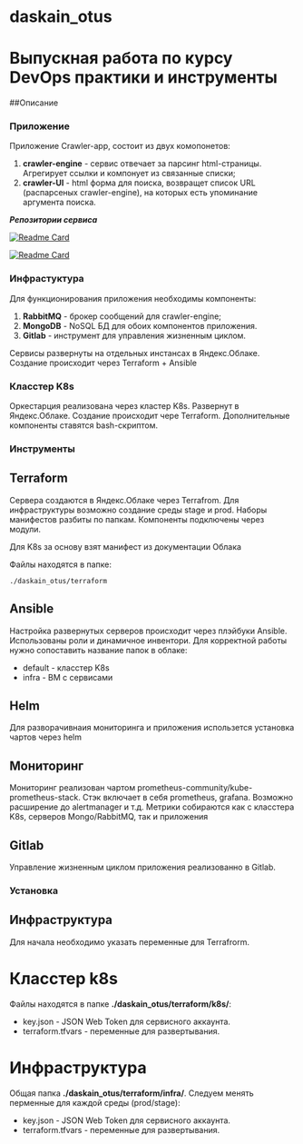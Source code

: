 # daskain_otus
# Выпускная работа по курсу DevOps практики и инструменты

##Описание
### Приложение

Приложение Crawler-app, состоит из двух комопонетов:
 1. **сrawler-engine** - сервис отвечает за парсинг html-страницы. Агрегирует ссылки и компонует из связанные списки;
 2. **crawler-UI** - html форма для поиска, возвращет список URL (распарсеных crawler-engine), на которых есть упоминание аргумента поиска.

***Репозитории сервиса***

[![Readme Card](https://github-readme-stats.vercel.app/api/pin/?username=daskain&repo=search_engine_crawler)](https://github.com/express42/search_engine_crawler)

[![Readme Card](https://github-readme-stats.vercel.app/api/pin/?username=daskain&repo=search_engine_ui)](https://github.com/express42/search_engine_ui)

### Инфрастуктура

Для функционирования приложения необходимы компоненты:
1. **RabbitMQ** - брокер сообщений для сrawler-engine;
2. **MongoDB** - NoSQL БД для обоих компонентов приложения.
3. **Gitlab** - инструмент для управления жизненным циклом.

Сервисы развернуты на отдельных инстансах в Яндекс.Облаке. Создание происходит через Terraform + Ansible

### Класстер K8s

Оркестарция реализована через кластер K8s. Развернут в Яндекс.Облаке. Создание происходит чере Terraform. Дополнительные компоненты ставятся bash-скриптом.

### Инструменты

## Terraform

Сервера создаются в Яндекс.Облаке через Terrafrom. Для инфраструктуры возможно создание среды stage и prod. Наборы манифестов разбиты по папкам. Компоненты подключены через модули.

Для K8s за основу взят манифест из документации Облака

Файлы находятся в папке:
```
./daskain_otus/terraform
```

## Ansible

Настройка развернутых серверов происходит через плэйбуки Ansible. Использованы роли и динамичное инвентори. Для корректной работы нужно сопоставить название папок в облаке:
- default - класстер K8s
- infra - ВМ с сервисами

## Helm

Для разворачивнаия мониторинга и приложения использется установка чартов через helm

## Мониторинг

Мониторинг реализован чартом prometheus-community/kube-prometheus-stack.
Стэк включает в себя prometheus, grafana. Возможно расширение до alertmanager и т.д.
Метрики собираются как с класстера K8s, серверов Mongo/RabbitMQ, так и приложения

## Gitlab

Управление жизненным циклом приложения реализованно в Gitlab. 

### Установка

## Инфраструктура

Для начала необходимо указать переменные для Terrafrorm. 

# Класстер k8s

Файлы находятся в папке **./daskain_otus/terraform/k8s/**:
- key.json - JSON Web Token для сервисного аккаунта.
- terraform.tfvars - переменные для развертывания.

# Инфраструктура

Общая папка **./daskain_otus/terraform/infra/**. Следуем менять перменные для каждой среды (prod/stage):
- key.json - JSON Web Token для сервисного аккаунта.
- terraform.tfvars - переменные для развертывания.



